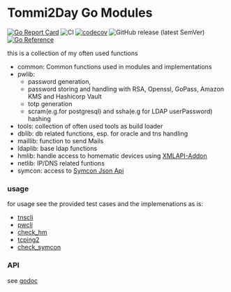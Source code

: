 # Tommi2Day Go Modules

[![Go Report Card](https://goreportcard.com/badge/github.com/tommi2day/gomodules)](https://goreportcard.com/report/github.com/tommi2day/gomodules) 
![CI](https://github.com/tommi2day/gomodules/actions/workflows/main.yml/badge.svg)
[![codecov](https://codecov.io/gh/Tommi2Day/gomodules/branch/main/graph/badge.svg?token=4KLVC3TT6A)](https://codecov.io/gh/Tommi2Day/gomodules)
![GitHub release (latest SemVer)](https://img.shields.io/github/v/release/tommi2day/gomodules)
[![Go Reference](https://pkg.go.dev/badge/github.com/tommi2day/gomodules.svg)](https://pkg.go.dev/github.com/tommi2day/gomodules)

this is a collection of my often used functions

- common: Common functions used in modules and implementations
- pwlib: 
  - password generation, 
  - password storing and handling with RSA, Openssl, GoPass, Amazon KMS and Hashicorp Vault
  - totp generation
  - scram(e.g.for postgresql) and ssha(e.g for LDAP userPassword) hashing
- tools: collection of often used tools as build loader
- dblib: db related functions, esp. for oracle and tns handling
- maillib: function to send Mails
- ldaplib: base ldap functions
- hmlib: handle access to homematic devices using [XMLAPI-Addon](https://github.com/homematic-community/XML-API)
- netlib: IP/DNS related funtions
- symcon: access to [Symcon Json Api](https://www.symcon.de/service/dokumentation/datenaustausch/)

### usage
for usage see the provided test cases and the implemenations as is:

- [tnscli](https://github.com/tommi2day/tnscli)
- [pwcli](https://github.com/tommi2day/pwcli)
- [check_hm](https://github.com/Tommi2Day/check_hm)
- [tcping2](https://github.com/Tommi2Day/tcping2)
- [check_symcon](https://github.com/Tommi2Day/check_symcon)

### API
see [godoc](https://pkg.go.dev/github.com/tommi2day/gomodules)
